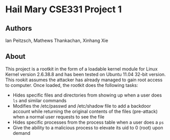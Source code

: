 # Hail Mary CSE331 Project 1
## Authors
Ian Peitzsch, Mathews Thankachan, Xinhang Xie
## About
This project is a rootkit in the form of a loadable kernel module for Linux Kernel version 2.6.38.8 and has been tested on Ubuntu 11.04 32-bit version. This rookit assumes the attacker has already managed to gain root access to computer. Once loaded, the rootkit does the following tasks:

- Hides specific files and directories from showing up when a user does `ls` and similar commands 
- Modifies the /etc/passwd and /etc/shadow file to add a backdoor account while returning the original contents of the files (pre-attack) when a normal user requests to see the file
- Hides specific processes from the process table when a user does a `ps`
- Give the ability to a malicious process to elevate its uid to 0 (root) upon demand 
